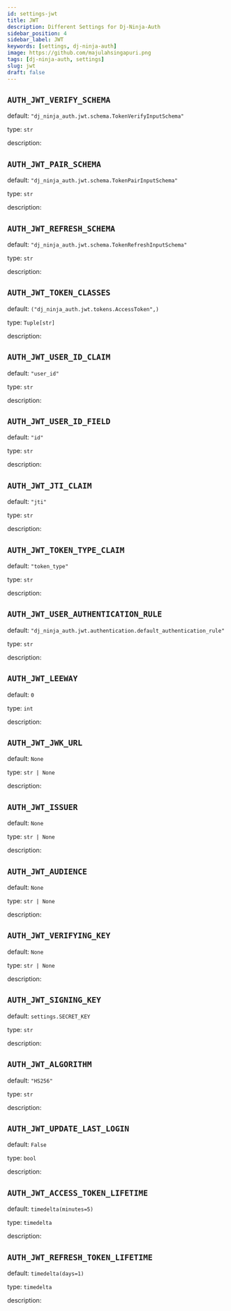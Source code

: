 ```yaml
---
id: settings-jwt
title: JWT
description: Different Settings for Dj-Ninja-Auth
sidebar_position: 4
sidebar_label: JWT
keywords: [settings, dj-ninja-auth]
image: https://github.com/majulahsingapuri.png
tags: [dj-ninja-auth, settings]
slug: jwt
draft: false
---
```


## `AUTH_JWT_VERIFY_SCHEMA`

default: `"dj_ninja_auth.jwt.schema.TokenVerifyInputSchema"`

type: `str`

description:

## `AUTH_JWT_PAIR_SCHEMA`

default: `"dj_ninja_auth.jwt.schema.TokenPairInputSchema"`

type: `str`

description:

## `AUTH_JWT_REFRESH_SCHEMA`

default: `"dj_ninja_auth.jwt.schema.TokenRefreshInputSchema"`

type: `str`

description:

## `AUTH_JWT_TOKEN_CLASSES`

default: `("dj_ninja_auth.jwt.tokens.AccessToken",)`

type: `Tuple[str]`

description:

## `AUTH_JWT_USER_ID_CLAIM`

default: `"user_id"`

type: `str`

description:

## `AUTH_JWT_USER_ID_FIELD`

default: `"id"`

type: `str`

description:

## `AUTH_JWT_JTI_CLAIM`

default: `"jti"`

type: `str`

description:

## `AUTH_JWT_TOKEN_TYPE_CLAIM`

default: `"token_type"`

type: `str`

description:

## `AUTH_JWT_USER_AUTHENTICATION_RULE`

default: `"dj_ninja_auth.jwt.authentication.default_authentication_rule"`

type: `str`

description:

## `AUTH_JWT_LEEWAY`

default: `0`

type: `int`

description:

## `AUTH_JWT_JWK_URL`

default: `None`

type: `str | None`

description:

## `AUTH_JWT_ISSUER`

default: `None`

type: `str | None`

description:

## `AUTH_JWT_AUDIENCE`

default: `None`

type: `str | None`

description:

## `AUTH_JWT_VERIFYING_KEY`

default: `None`

type: `str | None`

description:

## `AUTH_JWT_SIGNING_KEY`

default: `settings.SECRET_KEY`

type: `str`

description:

## `AUTH_JWT_ALGORITHM`

default: `"HS256"`

type: `str`

description:

## `AUTH_JWT_UPDATE_LAST_LOGIN`

default: `False`

type: `bool`

description:

## `AUTH_JWT_ACCESS_TOKEN_LIFETIME`

default: `timedelta(minutes=5)`

type: `timedelta`

description:

## `AUTH_JWT_REFRESH_TOKEN_LIFETIME`

default: `timedelta(days=1)`

type: `timedelta`

description:
